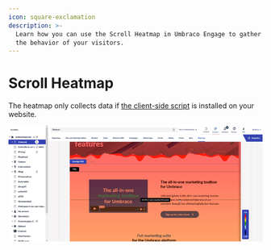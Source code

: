 ```yaml
---
icon: square-exclamation
description: >-
  Learn how you can use the Scroll Heatmap in Umbraco Engage to gather data on
  the behavior of your visitors.
---
```


# Scroll Heatmap

The heatmap only collects data if [the client-side script](client-side-events-and-additional-javascript-files/additional-measurements-with-the-analytics-scripts.md) is installed on your website.

![View a scroll heatmap on each published content item in the Content section.](../../.gitbook/assets/engage-analytics-scroll-heatmap.png)
